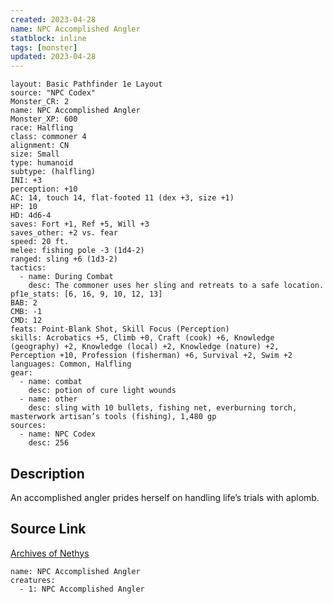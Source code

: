 ```yaml
---
created: 2023-04-28
name: NPC Accomplished Angler
statblock: inline
tags: [monster]
updated: 2023-04-28
---
```

```statblock
layout: Basic Pathfinder 1e Layout
source: "NPC Codex"
Monster_CR: 2
name: NPC Accomplished Angler
Monster_XP: 600
race: Halfling
class: commoner 4
alignment: CN
size: Small
type: humanoid
subtype: (halfling)
INI: +3
perception: +10
AC: 14, touch 14, flat-footed 11 (dex +3, size +1)
HP: 10
HD: 4d6-4
saves: Fort +1, Ref +5, Will +3
saves_other: +2 vs. fear
speed: 20 ft.
melee: fishing pole -3 (1d4-2)
ranged: sling +6 (1d3-2)
tactics:
  - name: During Combat
    desc: The commoner uses her sling and retreats to a safe location.
pf1e_stats: [6, 16, 9, 10, 12, 13]
BAB: 2
CMB: -1
CMD: 12
feats: Point-Blank Shot, Skill Focus (Perception)
skills: Acrobatics +5, Climb +0, Craft (cook) +6, Knowledge (geography) +2, Knowledge (local) +2, Knowledge (nature) +2, Perception +10, Profession (fisherman) +6, Survival +2, Swim +2
languages: Common, Halfling
gear:
  - name: combat
    desc: potion of cure light wounds
  - name: other
    desc: sling with 10 bullets, fishing net, everburning torch, masterwork artisan’s tools (fishing), 1,480 gp
sources:
  - name: NPC Codex
    desc: 256
```
## Description
An accomplished angler prides herself on handling life’s trials with aplomb.
## Source Link
[Archives of Nethys](https://aonprd.com/NPCDisplay.aspx?ItemName=Accomplished%20Angler)
```encounter-table
name: NPC Accomplished Angler
creatures:
  - 1: NPC Accomplished Angler
```
